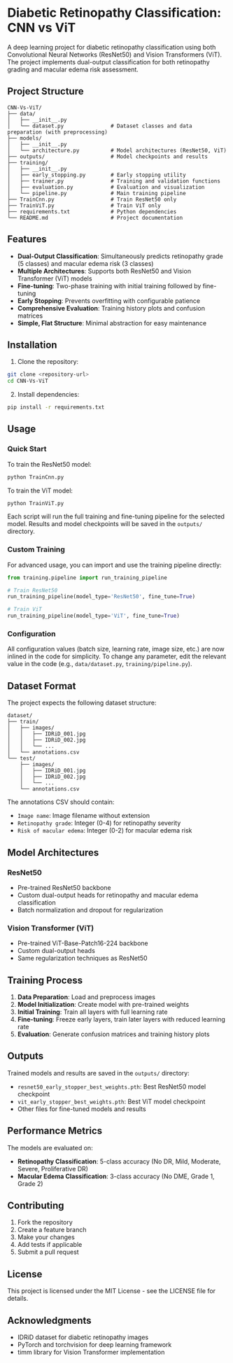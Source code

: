 # Diabetic Retinopathy Classification: CNN vs ViT

A deep learning project for diabetic retinopathy classification using both Convolutional Neural Networks (ResNet50) and Vision Transformers (ViT). The project implements dual-output classification for both retinopathy grading and macular edema risk assessment.

## Project Structure

```
CNN-Vs-ViT/
├── data/
│   ├── __init__.py
│   └── dataset.py               # Dataset classes and data preparation (with preprocessing)
├── models/
│   ├── __init__.py
│   └── architecture.py          # Model architectures (ResNet50, ViT)
├── outputs/                     # Model checkpoints and results
├── training/
│   ├── __init__.py
│   ├── early_stopping.py        # Early stopping utility
│   ├── trainer.py               # Training and validation functions
│   ├── evaluation.py            # Evaluation and visualization
│   └── pipeline.py              # Main training pipeline
├── TrainCnn.py                  # Train ResNet50 only
├── TrainViT.py                  # Train ViT only
├── requirements.txt             # Python dependencies
└── README.md                    # Project documentation
```

## Features

- **Dual-Output Classification**: Simultaneously predicts retinopathy grade (5 classes) and macular edema risk (3 classes)
- **Multiple Architectures**: Supports both ResNet50 and Vision Transformer (ViT) models
- **Fine-tuning**: Two-phase training with initial training followed by fine-tuning
- **Early Stopping**: Prevents overfitting with configurable patience
- **Comprehensive Evaluation**: Training history plots and confusion matrices
- **Simple, Flat Structure**: Minimal abstraction for easy maintenance

## Installation

1. Clone the repository:
```bash
git clone <repository-url>
cd CNN-Vs-ViT
```

2. Install dependencies:
```bash
pip install -r requirements.txt
```

## Usage

### Quick Start

To train the ResNet50 model:
```bash
python TrainCnn.py
```

To train the ViT model:
```bash
python TrainViT.py
```

Each script will run the full training and fine-tuning pipeline for the selected model. Results and model checkpoints will be saved in the `outputs/` directory.

### Custom Training

For advanced usage, you can import and use the training pipeline directly:
```python
from training.pipeline import run_training_pipeline

# Train ResNet50
run_training_pipeline(model_type='ResNet50', fine_tune=True)

# Train ViT
run_training_pipeline(model_type='ViT', fine_tune=True)
```

### Configuration

All configuration values (batch size, learning rate, image size, etc.) are now inlined in the code for simplicity. To change any parameter, edit the relevant value in the code (e.g., `data/dataset.py`, `training/pipeline.py`).

## Dataset Format

The project expects the following dataset structure:
```
dataset/
├── train/
│   ├── images/
│   │   ├── IDRiD_001.jpg
│   │   ├── IDRiD_002.jpg
│   │   └── ...
│   └── annotations.csv
└── test/
    ├── images/
    │   ├── IDRiD_001.jpg
    │   ├── IDRiD_002.jpg
    │   └── ...
    └── annotations.csv
```

The annotations CSV should contain:
- `Image name`: Image filename without extension
- `Retinopathy grade`: Integer (0-4) for retinopathy severity
- `Risk of macular edema`: Integer (0-2) for macular edema risk

## Model Architectures

### ResNet50
- Pre-trained ResNet50 backbone
- Custom dual-output heads for retinopathy and macular edema classification
- Batch normalization and dropout for regularization

### Vision Transformer (ViT)
- Pre-trained ViT-Base-Patch16-224 backbone
- Custom dual-output heads
- Same regularization techniques as ResNet50

## Training Process

1. **Data Preparation**: Load and preprocess images
2. **Model Initialization**: Create model with pre-trained weights
3. **Initial Training**: Train all layers with full learning rate
4. **Fine-tuning**: Freeze early layers, train later layers with reduced learning rate
5. **Evaluation**: Generate confusion matrices and training history plots

## Outputs

Trained models and results are saved in the `outputs/` directory:
- `resnet50_early_stopper_best_weights.pth`: Best ResNet50 model checkpoint
- `vit_early_stopper_best_weights.pth`: Best ViT model checkpoint
- Other files for fine-tuned models and results

## Performance Metrics

The models are evaluated on:
- **Retinopathy Classification**: 5-class accuracy (No DR, Mild, Moderate, Severe, Proliferative DR)
- **Macular Edema Classification**: 3-class accuracy (No DME, Grade 1, Grade 2)

## Contributing

1. Fork the repository
2. Create a feature branch
3. Make your changes
4. Add tests if applicable
5. Submit a pull request

## License

This project is licensed under the MIT License - see the LICENSE file for details.

## Acknowledgments

- IDRiD dataset for diabetic retinopathy images
- PyTorch and torchvision for deep learning framework
- timm library for Vision Transformer implementation 